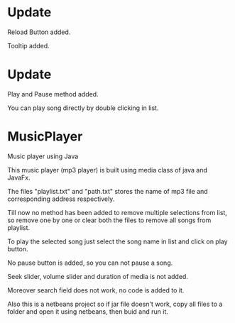 # Update
Reload Button added.

Tooltip added.

# Update
Play and Pause method added.

You can play song directly by double clicking in list.

# MusicPlayer
Music player using Java

This music player (mp3 player) is built using media class of java and JavaFx.

The files "playlist.txt" and "path.txt" stores the name of mp3 file and corresponding address respectively.

Till now no method has been added to remove multiple selections from list, so remove one by one or clear both the files to remove all songs from playlist.

To play the selected song just select the song name in list and click on play button.

No pause button is added, so you can not pause a song.

Seek slider, volume slider and duration of media is not added.

Moreover search field does not work, no code is added to it.

Also this is a netbeans project so if jar file doesn't work, copy all files to a folder and open it using netbeans, then buid and run it.
